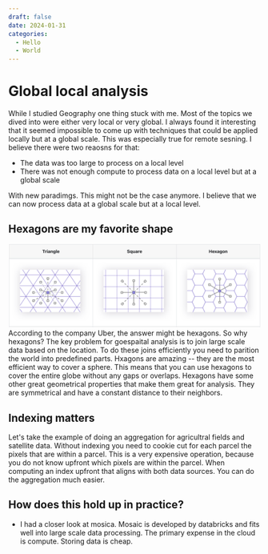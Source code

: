 ```yaml
---
draft: false 
date: 2024-01-31 
categories:
  - Hello
  - World
---
```


# Global local analysis
While I studied Geography one thing stuck with me. Most of the topics we dived into were either very local or very global. I always found it interesting that it seemed impossible to come up with techniques that could be applied locally but at a global scale. This was especially true for remote sesning. I believe there were two reaosns for that:

- The data was too large to process on a local level
- There was not enough compute to process data on a local level but at a global scale

With new paradimgs. This might not be the case anymore. I believe that we can now process data at a global scale but at a local level.

## Hexagons are my favorite shape
![Triangles, Hexagons, Squares](trinagles_hexagons_squares.png)
According to the company Uber, the answer might be hexagons. So why hexagons? The key problem for goespaital analysis is to join large scale data based on the location. To do these joins efficiently you need to parition the world into predefined parts. Hxagons are amazing -- they are the most efficient way to cover a sphere. This means that you can use hexagons to cover the entire globe without any gaps or overlaps. Hexagons have some other great geometrical properties that make them great for analysis. They are symmetrical and have a constant distance to their neighbors. 

## Indexing matters
Let's take the example of doing an aggregation for agricultral fields and satellite data. Without indexing you need to cookie cut for each parcel the pixels that are within a parcel. This is a very expensive operation, because you do not know upfront which pixels are within the parcel. 
When computing an index upfront that aligns with both data sources. You can do the aggregation much easier.

## How does this hold up in practice?
- I had a closer look at mosica. Mosaic is developed by databricks and fits well into large scale data processing. The primary expense in the cloud is compute. Storing data is cheap.
